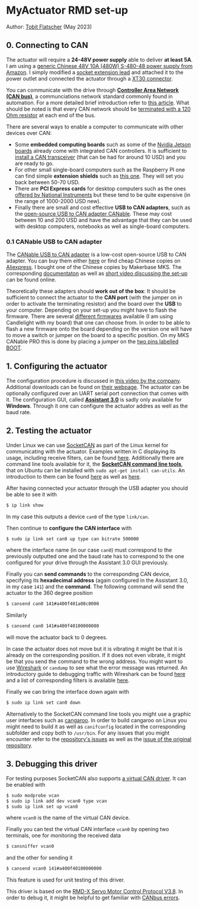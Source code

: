 # MyActuator RMD set-up

Author: [Tobit Flatscher](https://github.com/2b-t) (May 2023)



## 0. Connecting to CAN
The actuator will require a **24-48V power supply** able to deliver **at least 5A**. I am using a [generic Chinese 48V 10A (480W) S-480-48 power supply from Amazon](https://www.amazon.co.uk/dp/B084KYD2TL). I simply modified a [socket extension lead](https://www.amazon.co.uk/dp/B0839VFYG9) and attached it to the power outlet and connected the actuator through a [XT30 connector](https://www.amazon.co.uk/dp/B07PC1YKVW).

You can communicate with the drive through [**Controller Area Network (CAN bus)**](https://en.wikipedia.org/wiki/CAN_bus), a communciations network standard commonly found in automation. For a more detailed brief introduction refer to [this article](https://www.autopi.io/blog/can-bus-explained/). What should be noted is that every CAN network should be [terminated with a 120 Ohm resistor](https://help.emtronaustralia.com.au/emtune/Newtopic446.html) at each end of the bus.

There are several ways to enable a computer to communicate with other devices over CAN:

- Some **embedded computing boards** such as some of the [Nvidia Jetson boards](https://docs.nvidia.com/jetson/archives/r34.1/DeveloperGuide/text/HR/ControllerAreaNetworkCan.html) already come with integrated CAN controllers. It is sufficient to [install a CAN transceiver](https://medium.com/@ramin.nabati/enabling-can-on-nvidia-jetson-xavier-developer-kit-aaaa3c4d99c9) (that can be had for around 10 USD) and you are ready to go.
- For other small single-board computers such as the Raspberry PI one can find simple **extension shields** such as [this one](https://wiki.seeedstudio.com/2-Channel-CAN-BUS-FD-Shield-for-Raspberry-Pi/). They will set you back between 50-70 USD.
- There are **PCI Express cards** for desktop computers such as the ones [offered by National Instruments](https://www.ni.com/en-gb/shop/hardware/products/can-interface-device.html) but these tend to be quite expensive (in the range of 1000-2000 USD new).
- Finally there are small and cost effective **USB to CAN adapters**, such as the [open-source USB to CAN adapter CANable](https://canable.io/). These may cost between 10 and 200 USD and have the advantage that they can be used with desktop computers, notebooks as well as single-board computers.

### 0.1 CANable USB to CAN adapter

The [CANable USB to CAN adapter](https://canable.io/) is a low-cost open-source USB to CAN adapter. You can buy them either [here](https://openlightlabs.com/) or find cheap Chinese copies on [Aliexpress](https://www.aliexpress.com/item/1005004004816250.html). I bought one of the Chinese copies by Makerbase MKS. The corresponding [documentaton](https://github.com/makerbase-mks/CANable-MKS) as well as [short video discussing the set-up](https://www.youtube.com/watch?v=hAbQGhgenYg) can be found online.

Theoretically these adapters should **work out of the box**: It should be sufficient to connect the actuator to the **CAN port** (with the jumper on in order to activate the terminating resistor) and the board over the **USB** to your computer.
Depending on your set-up you might have to flash the firmware. There are several [different firmwares](https://canable.io/updater/canable1.html) available (I am using Candlelight with my board) that one can choose from. In order to be able to flash a new firmware onto the board depending on the version one will have to move a switch or jumper on the board to a specific position. On my MKS CANable PRO this is done by placing a jumper on the [two pins labelled BOOT](https://ae01.alicdn.com/kf/S8ec7e0e47081412e8a60ab634f1b06b8w.jpg).



## 1. Configuring the actuator

The configuration procedure is discussed in [this video by the company](https://www.youtube.com/watch?v=N-668lRZCoA). Additional downloads can be found on [their webpage](https://www.myactuator.com/dowload). The actuator can be optionally configured over an UART serial port connection that comes with it. The configuration GUI, called [**Assistant 3.0**](https://www.myactuator.com/_files/archives/cab28a_113101870399481d883002e1751fdcbc.rar) is sadly only available for **Windows**. Through it one can configure the actuator addres as well as the baud rate.



## 2. Testing the actuator

Under Linux we can use [SocketCAN](https://www.kernel.org/doc/html/v5.9/networking/can.html) as part of the Linux kernel for communicating with the actuator. Examples written in C displaying its usage, including receive filters, can be found [here](https://github.com/craigpeacock/CAN-Examples). Additionally there are command line tools available for it, the [**SocketCAN command line tools**](https://github.com/linux-can/can-utils), that on Ubuntu can be installed with `sudo apt-get install can-utils`. An introduction to them can be found [here](https://blog.mbedded.ninja/programming/operating-systems/linux/how-to-use-socketcan-with-the-command-line-in-linux/) as well as [here](https://sgframework.readthedocs.io/en/latest/cantutorial.html).

After having connected your actuator through the USB adapter you should be able to see it with

```bash
$ ip link show
```

In my case this outputs a device `can0` of the type `link/can`.

Then continue to **configure the CAN interface** with

```bash
$ sudo ip link set can0 up type can bitrate 500000
```

where the interface name (in our case `can0`) must correspond to the previously outputted one and the baud rate has to correspond to the one configured for your drive through the Assistant 3.0 GUI previously.

Finally you can **send commands** to the corresponding CAN device, specifying its **hexadecimal address** (again configured in the Assistant 3.0, in my case `141`) and the **command**. The following command will send the actuator to the 360 degree position

```bash
$ cansend can0 141#a400f401a08c0000
```

Similarly 

```bash
$ cansend can0 141#a400f40100000000
```

will move the actuator back to 0 degrees.

In case the actuator does not move but it is vibrating it might be that it is already on the corresponding position. If it does not even vibrate, it might be that you send the command to the wrong address. You might want to use [Wireshark](https://www.wireshark.org/) or `candump` to see what the error message was returned. An introductory guide to debugging traffic with Wireshark can be found [here](https://kentindell.github.io/2021/01/02/can2-wireshark/) and a list of corresponding filters is available [here](https://www.wireshark.org/docs/dfref/c/can.html).

Finally we can bring the interface down again with

```bash
$ sudo ip link set can0 down
```

Alternatively to the SocketCAN command line tools you might use a graphic user interfaces such as [cangaroo](https://github.com/normaldotcom/cangaroo). In order to build cangaroo on Linux you might need to build it as well as `canifconfig` located in the corresponding subfolder and copy both to `/usr/bin`. For any issues that you might encounter refer to the [repository's issues](https://github.com/normaldotcom/cangaroo/issues?q=) as well as the [issue of the original repository](https://github.com/HubertD/cangaroo/issues?q=).



## 3. Debugging this driver

For testing purposes SocketCAN also supports [a virtual CAN driver](https://www.kernel.org/doc/Documentation/networking/can.txt). It can be enabled with

```bash
$ sudo modprobe vcan
$ sudo ip link add dev vcan0 type vcan
$ sudo ip link set up vcan0
```

where `vcan0` is the name of the virtual CAN device.

Finally you can test the virtual CAN interface `vcan0` by opening two terminals, one for monitoring the received data

```bash
$ cansniffer vcan0
```

and the other for sending it

```bash
$ cansend vcan0 141#a400f40100000000
```

This feature is used for unit testing of this driver.

This driver is based on the [RMD-X Servo Motor Control Protocol V3.8](https://www.myactuator.com/_files/ugd/cab28a_0d661f6bcbc94a0882ceed465e4039ce.docx). In order to debug it, it might be helpful to get familiar with [CANbus errors](https://www.csselectronics.com/pages/can-bus-errors-intro-tutorial).
